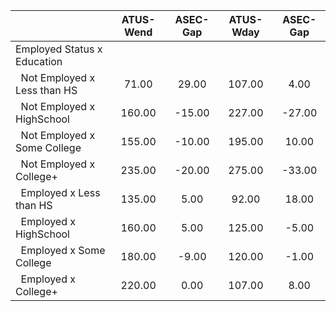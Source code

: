 
|                      |    ATUS-Wend |     ASEC-Gap |    ATUS-Wday |     ASEC-Gap |
| -------------------- | :----------: | :----------: | :----------: | :----------: |
| Employed Status x Education |              |              |              |              |
| &nbsp;&nbsp;Not Employed x Less than HS |        71.00 |        29.00 |       107.00 |         4.00 |
| &nbsp;&nbsp;Not Employed x HighSchool |       160.00 |       -15.00 |       227.00 |       -27.00 |
| &nbsp;&nbsp;Not Employed x Some College |       155.00 |       -10.00 |       195.00 |        10.00 |
| &nbsp;&nbsp;Not Employed x College+ |       235.00 |       -20.00 |       275.00 |       -33.00 |
| &nbsp;&nbsp;Employed x Less than HS |       135.00 |         5.00 |        92.00 |        18.00 |
| &nbsp;&nbsp;Employed x HighSchool |       160.00 |         5.00 |       125.00 |        -5.00 |
| &nbsp;&nbsp;Employed x Some College |       180.00 |        -9.00 |       120.00 |        -1.00 |
| &nbsp;&nbsp;Employed x College+ |       220.00 |         0.00 |       107.00 |         8.00 |

